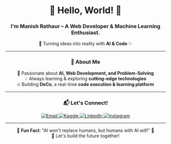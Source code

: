 <div align="center">

# 🚀 Hello, World! 👋  
### I'm **Manish Rathaur** – A Web Developer & Machine Learning Enthusiast.  
🎯 Turning ideas into reality with **AI & Code** ✨  

---

### 🌟 About Me  
🚀 Passionate about **AI, Web Development, and Problem-Solving**  
💡 Always learning & exploring **cutting-edge technologies**  
🔥 Building **DeCo**, a real-time **code execution & learning platform**  

---

### 📬 Let's Connect!  

<p align="center">
  <a href="mailto:mrathaur704@gmail.com" target="_blank">
    <img src="https://img.shields.io/badge/Email-D14836?style=for-the-badge&logo=gmail&logoColor=white" alt="Email" />
  </a>
  <a href="https://www.kaggle.com/manishrathaur" target="_blank">
    <img src="https://img.shields.io/badge/Kaggle-20BEFF?style=for-the-badge&logo=kaggle&logoColor=white" alt="Kaggle" />
  </a>
  <a href="https://www.linkedin.com/in/manish-rathaur-80b40b24a" target="_blank">
    <img src="https://img.shields.io/badge/LinkedIn-0077B5?style=for-the-badge&logo=linkedin&logoColor=white" alt="LinkedIn" />
  </a>
  <a href="https://instagram.com/manishrathaur10/" target="_blank">
    <img src="https://img.shields.io/badge/Instagram-E4405F?style=for-the-badge&logo=instagram&logoColor=white" alt="Instagram" />
  </a>
</p>


---

🔹 **Fun Fact**: "AI won't replace humans, but humans with AI will!" 🤖  
🚀 Let's build the future together!  

</div>
